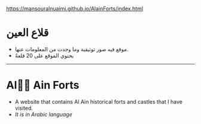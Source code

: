 https://mansouralnuaimi.github.io/AlainForts/index.html
# قلاع العين
- موقع فيه صور توثيقية وما وجدت من المعلومات عنها.
- يحتوي الموقع على 20 قلعةً
---
# Al ِِAin Forts
- A website that contains Al Ain historical forts and castles that I have visited.
- *It is in Arabic language*
